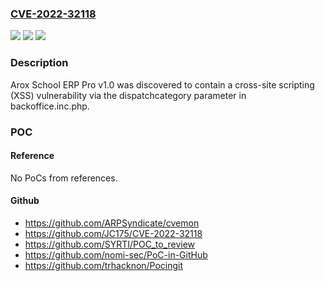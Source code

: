 ### [CVE-2022-32118](https://cve.mitre.org/cgi-bin/cvename.cgi?name=CVE-2022-32118)
![](https://img.shields.io/static/v1?label=Product&message=n%2Fa&color=blue)
![](https://img.shields.io/static/v1?label=Version&message=n%2Fa&color=blue)
![](https://img.shields.io/static/v1?label=Vulnerability&message=n%2Fa&color=brighgreen)

### Description

Arox School ERP Pro v1.0 was discovered to contain a cross-site scripting (XSS) vulnerability via the dispatchcategory parameter in backoffice.inc.php.

### POC

#### Reference
No PoCs from references.

#### Github
- https://github.com/ARPSyndicate/cvemon
- https://github.com/JC175/CVE-2022-32118
- https://github.com/SYRTI/POC_to_review
- https://github.com/nomi-sec/PoC-in-GitHub
- https://github.com/trhacknon/Pocingit

